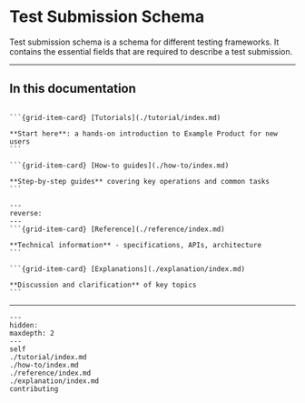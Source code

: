 # Test Submission Schema

Test submission schema is a schema for different testing frameworks.
It contains the essential fields that are required to describe a test submission.

______________________________________________________________________

## In this documentation

````{grid} 1 1 2 2

```{grid-item-card} [Tutorials](./tutorial/index.md)

**Start here**: a hands-on introduction to Example Product for new users
```

```{grid-item-card} [How-to guides](./how-to/index.md)

**Step-by-step guides** covering key operations and common tasks
```

````

````{grid} 1 1 2 2
---
reverse:
---
```{grid-item-card} [Reference](./reference/index.md)

**Technical information** - specifications, APIs, architecture
```

```{grid-item-card} [Explanations](./explanation/index.md)

**Discussion and clarification** of key topics
```

````

______________________________________________________________________

```{toctree}
---
hidden:
maxdepth: 2
---
self
./tutorial/index.md
./how-to/index.md
./reference/index.md
./explanation/index.md
contributing
```
